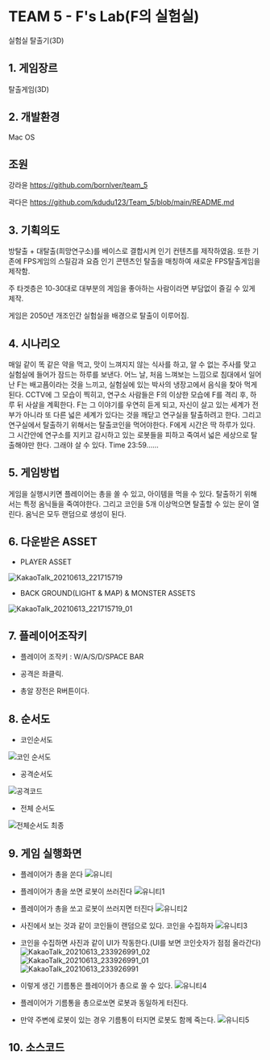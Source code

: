 # TEAM 5 - F's Lab(F의 실험실)
실험실 탈출기(3D)

## 1. 게임장르
탈출게임(3D)

## 2. 개발환경
Mac OS

## 조원 
강라윤 https://github.com/bornlver/team_5

곽다은 https://github.com/kdudu123/Team_5/blob/main/README.md

## 3. 기획의도
방탈출 + 대탈출(희망연구소)를 베이스로 결합시켜 인기 컨텐츠를 제작하였음.
또한 기존에 FPS게임의 스릴감과 요즘 인기 콘텐츠인 탈출을 매칭하여 새로운
FPS탈출게임을 제작함.

주 타겟층은 10-30대로 대부분의 게임을 좋아하는 사람이라면 부담없이 즐길 수 있게 제작.

게임은 2050년 개조인간 실험실을 배경으로 탈출이 이루어짐.

## 4. 시나리오

매일 같이 똑 같은 약을 먹고, 맛이 느껴지지 않는 식사를 하고, 알 수 없는 주사를 맞고
실험실에 들어가 잠드는 하루를 보낸다.
어느 날, 처음 느껴보는 느낌으로 침대에서 일어난 F는 배고픔이라는 것을 느끼고,
실험실에 있는 박사의 냉장고에서 음식을 찾아 먹게 된다.
CCTV에 그 모습이 찍히고, 연구소 사람들은 F의 이상한 모습에
F를 격리 후, 하루 뒤 사살을 계획한다.
F는 그 이야기를 우연히 듣게 되고, 자신이 살고 있는 세계가 전부가 아니라 또 다른 넓은 세계가 있다는 것을 깨닫고 연구실을 탈출하려고 한다.
그리고 연구실에서 탈출하기 위해서는 탈출코인을 먹어야한다.
F에게 시간은 딱 하루가 있다. 그 시간안에 연구소를 지키고 감시하고 있는 로봇들을 피하고 죽여서 넓은 세상으로 탈출해야만 한다. 그래야 살 수 있다.
Time 23:59……

## 5. 게임방법
게임을 실행시키면 플레이어는 총을 쏠 수 있고, 아이템을 먹을 수 있다.
탈출하기 위해서는 특정 옴닉들을 죽여야한다. 그리고 코인을 5개 이상먹으면 탈출할 수 있는 문이 열린다.
옴닉은 모두 랜덤으로 생성이 된다.

## 6. 다운받은 ASSET

- PLAYER ASSET

![KakaoTalk_20210613_221715719](https://user-images.githubusercontent.com/81173909/121813749-70902900-cca8-11eb-98f6-982b348eb89e.png)

- BACK GROUND(LIGHT & MAP) & MONSTER ASSETS

![KakaoTalk_20210613_221715719_01](https://user-images.githubusercontent.com/81173909/121813755-76860a00-cca8-11eb-9f3a-1199a3bfa270.png)

## 7. 플레이어조작키

- 플레이어 조작키 : W/A/S/D/SPACE BAR

- 공격은 좌클릭.

- 총알 장전은 R버튼이다.


## 8. 순서도

- 코인순서도

![코인 순서도](https://user-images.githubusercontent.com/81173909/121811840-96193480-cca0-11eb-8db4-20af3de38104.JPG)

- 공격순서도

![공격코드](https://user-images.githubusercontent.com/81173909/121811822-8b5e9f80-cca0-11eb-8318-57321291bb26.JPG)

- 전체 순서도

![전체순서도 최종](https://user-images.githubusercontent.com/81173909/121813681-227b2580-cca8-11eb-97d6-9ed332afc288.JPG)



## 9. 게임 실행화면
- 플레이어가 총을 쏜다
![유니티](https://user-images.githubusercontent.com/81173909/121811375-3c643a80-cc9f-11eb-9d43-e28c9e355da3.JPG)
- 플레이어가 총을 쏘면 로봇이 쓰러진다
![유니티1](https://user-images.githubusercontent.com/81173909/121811388-48e89300-cc9f-11eb-929a-c2b2fadb28e3.JPG)
- 플레이어가 총을 쏘고 로봇이 쓰러지면 터진다
![유니티2](https://user-images.githubusercontent.com/81173909/121811392-4a19c000-cc9f-11eb-8386-4771582b648d.JPG)
- 사진에서 보는 것과 같이 코인들이 랜덤으로 있다. 코인을 수집하자
![유니티3](https://user-images.githubusercontent.com/81173909/121811397-4d14b080-cc9f-11eb-9206-458e9fa6a151.JPG)
- 코인을 수집하면 사진과 같이 UI가 작동한다.(UI를 보면 코인숫자가 점점 올라간다)
![KakaoTalk_20210613_233926991_02](https://user-images.githubusercontent.com/81173909/121812182-e349d600-cca1-11eb-9305-54c536785f7e.png)
![KakaoTalk_20210613_233926991_01](https://user-images.githubusercontent.com/81173909/121812198-f8266980-cca1-11eb-816f-1840bdac4b2a.png)
![KakaoTalk_20210613_233926991](https://user-images.githubusercontent.com/81173909/121812194-f2308880-cca1-11eb-9ef6-764b8bda6458.png)

- 이렇게 생긴 기름통은 플레이어가 총으로 쏠 수 있다.
![유니티4](https://user-images.githubusercontent.com/81173909/121811401-4e45dd80-cc9f-11eb-9e4a-f4387b098141.JPG)
- 플레이어가 기름통을 총으로쏘면 로봇과 동일하게 터진다.
- 만약 주변에 로봇이 있는 경우 기름통이 터지면 로봇도 함께 죽는다.
![유니티5](https://user-images.githubusercontent.com/81173909/121811406-5140ce00-cc9f-11eb-93c4-ebf7e3116769.JPG)

## 10. 소스코드


